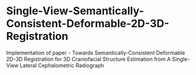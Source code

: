 # Single-View-Semantically-Consistent-Deformable-2D-3D-Registration
Implementation of paper - Towards Semantically-Consistent Deformable 2D-3D Registration for 3D Craniofacial Structure Estimation from A Single-View Lateral Cephalometric Radiograph

